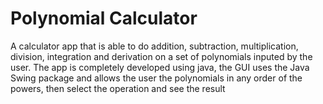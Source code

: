 # Polynomial Calculator

A calculator app that is able to do addition, subtraction, multiplication, division, integration and derivation on a set of polynomials inputed by the user.
The app is completely developed using java, the GUI uses the Java Swing package and allows the user the polynomials in any order of the powers, then select the operation and see the result